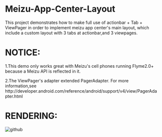 Meizu-App-Center-Layout
====================
This project demonstrates how to make full use of actionbar + Tab + ViewPager in order to implement meizu app center's main layout, which include a custom layout with 3 tabs at actionbar,and 3 viewpages.

NOTICE:
====================
<p>1.This demo only works great with Meizu's cell phones running Flyme2.0+ because a Meizu API is reflected in it.</p>
2.The ViewPager's adapter extended PagerAdapter. For more information,see http://developer.android.com/reference/android/support/v4/view/PagerAdapter.html

RENDERING:
====================
![github](http://bcs.duapp.com/mobilelinbucket/blog/201305/device-2013-05-31-193958.png "github") 
